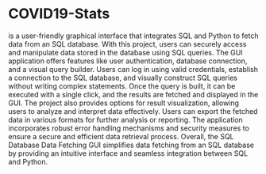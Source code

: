 # COVID19-Stats 
is a user-friendly graphical interface that integrates SQL and Python to fetch data from an SQL database. With this project, users can securely access and manipulate data stored in the database using SQL queries. The GUI application offers features like user authentication, database connection, and a visual query builder. Users can log in using valid credentials, establish a connection to the SQL database, and visually construct SQL queries without writing complex statements. Once the query is built, it can be executed with a single click, and the results are fetched and displayed in the GUI. The project also provides options for result visualization, allowing users to analyze and interpret data effectively. Users can export the fetched data in various formats for further analysis or reporting. The application incorporates robust error handling mechanisms and security measures to ensure a secure and efficient data retrieval process. Overall, the SQL Database Data Fetching GUI simplifies data fetching from an SQL database by providing an intuitive interface and seamless integration between SQL and Python.
